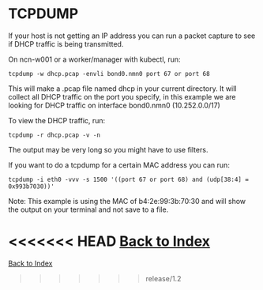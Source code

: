 # TCPDUMP

If your host is not getting an IP address you can run a packet capture to see if DHCP traffic is being transmitted.

On ncn-w001 or a worker/manager with kubectl, run:

```
tcpdump -w dhcp.pcap -envli bond0.nmn0 port 67 or port 68
```

This will make a .pcap file named dhcp in your current directory. It will collect all DHCP traffic on the port you specify, in this example we are looking for DHCP traffic on interface bond0.nmn0 (10.252.0.0/17)

To view the DHCP traffic, run:

```
tcpdump -r dhcp.pcap -v -n
```

The output may be very long so you might have to use filters.

If you want to do a tcpdump for a certain MAC address you can run:

```
tcpdump -i eth0 -vvv -s 1500 '((port 67 or port 68) and (udp[38:4] = 0x993b7030))'
```

Note: This example is using the MAC of b4:2e:99:3b:70:30 and will show the output on your terminal and not save to a file. 

<<<<<<< HEAD
[Back to Index](./index.md)
=======
[Back to Index](../index.md)
>>>>>>> release/1.2
